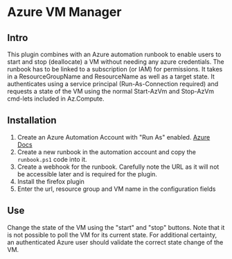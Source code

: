 # Azure VM Manager

## Intro

This plugin combines with an Azure automation runbook to enable users to start and stop (deallocate) a VM without needing any azure credentials. The runbook has to be linked to a subscription (or IAM) for permissions. It takes in a ResourceGroupName and ResourceName as well as a target state. It authenticates using a service principal (Run-As-Connection required) and requests a state of the VM using the normal Start-AzVm and Stop-AzVm cmd-lets included in Az.Compute.

## Installation

1. Create an Azure Automation Account with "Run As" enabled. [Azure Docs](https://docs.microsoft.com/en-us/azure/automation/create-run-as-account)
2. Create a new runbook in the automation account and copy the `runbook.ps1` code into it.
3. Create a webhook for the runbook. Carefully note the URL as it will not be accessible later and is required for the plugin.
4. Install the firefox plugin
5. Enter the url, resource group and VM name in the configuration fields

## Use

Change the state of the VM using the "start" and "stop" buttons. Note that it is not possible to poll the VM for its current state. For additional certainty, an authenticated Azure user should validate the correct state change of the VM.
